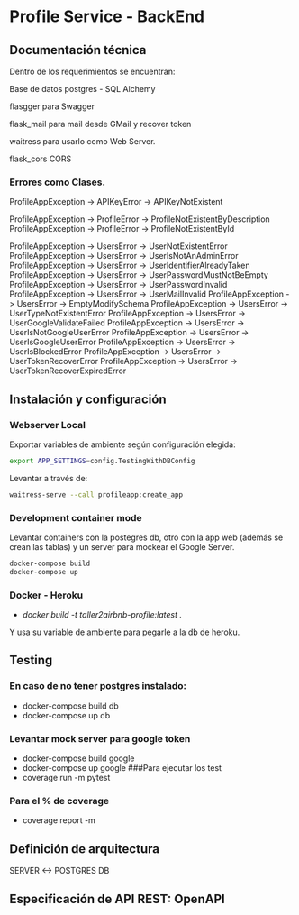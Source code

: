 # Profile Service - BackEnd

## Documentación técnica

Dentro de los requerimientos se encuentran:

Base de datos postgres - SQL Alchemy

flasgger para Swagger

flask_mail para mail desde GMail y recover token

waitress para usarlo como Web Server.

flask_cors CORS

### Errores como Clases.

ProfileAppException -> APIKeyError -> APIKeyNotExistent

ProfileAppException -> ProfileError -> ProfileNotExistentByDescription
ProfileAppException -> ProfileError -> ProfileNotExistentById

ProfileAppException -> UsersError -> UserNotExistentError
ProfileAppException -> UsersError -> UserIsNotAnAdminError
ProfileAppException -> UsersError -> UserIdentifierAlreadyTaken
ProfileAppException -> UsersError -> UserPasswordMustNotBeEmpty
ProfileAppException -> UsersError -> UserPasswordInvalid
ProfileAppException -> UsersError -> UserMailInvalid
ProfileAppException -> UsersError -> EmptyModifySchema
ProfileAppException -> UsersError -> UserTypeNotExistentError
ProfileAppException -> UsersError -> UserGoogleValidateFailed
ProfileAppException -> UsersError -> UserIsNotGoogleUserError
ProfileAppException -> UsersError -> UserIsGoogleUserError
ProfileAppException -> UsersError -> UserIsBlockedError
ProfileAppException -> UsersError -> UserTokenRecoverError
ProfileAppException -> UsersError -> UserTokenRecoverExpiredError


## Instalación y configuración

### Webserver Local

Exportar variables de ambiente según configuración elegida:

```sh
export APP_SETTINGS=config.TestingWithDBConfig
```

Levantar a través de:

```sh
waitress-serve --call profileapp:create_app
```

### Development container mode

Levantar containers con la postegres db, otro con la app web (además se crean las tablas) y un server para mockear el Google Server.

```sh
docker-compose build
docker-compose up
```

### Docker - Heroku

- *docker build -t taller2airbnb-profile:latest .*

Y usa su variable de ambiente para pegarle a la db de heroku.

## Testing
### En caso de no tener postgres instalado:
- docker-compose build db
- docker-compose up db
### Levantar mock server para google token
- docker-compose build google
- docker-compose up google
###Para ejecutar los test
- coverage run -m pytest
### Para el % de coverage
- coverage report -m

## Definición de arquitectura

SERVER <-> POSTGRES DB


## Especificación de API REST: OpenAPI